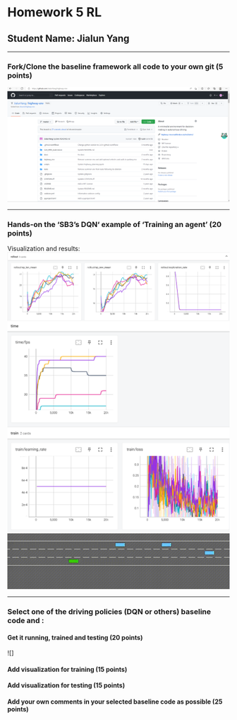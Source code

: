 # Homework 5 RL                                                                                              
## Student Name: Jialun Yang
***
### Fork/Clone the baseline framework all code to your own git (5 points)
![](https://github.com/JialunYang/highway-env/blob/master/CSA_HW5_Submission/girfork.png)
***
### Hands-on the ‘SB3’s DQN‘ example of ‘Training an agent’ (20 points)
Visualization and results:
![](https://github.com/JialunYang/highway-env/blob/master/CSA_HW5_Submission/sb3_highway_dqn_rollout.png)
![](https://github.com/JialunYang/highway-env/blob/master/CSA_HW5_Submission/sb3_highway_dqn_fps%20and%20train.png)
![](https://github.com/JialunYang/highway-env/blob/master/CSA_HW5_Submission/sb3_highway_dqn.gif)
***
### Select one of the driving policies (DQN or others) baseline code and :
#### Get it running, trained and testing (20 points)
![]
#### Add visualization for training (15 points)

#### Add visualization for testing (15 points)

#### Add your own comments in your selected baseline code as possible (25 points)
